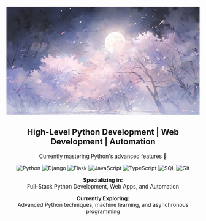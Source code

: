 <p align="center">
  <img src="https://github.com/shiningext/shiningext/blob/main/assets/photo_2025-01-29_16-08-43.jpg" alt="Your Photo" width="700">
</p>

<h2 align="center">High-Level Python Development | Web Development | Automation</h2>

<p align="center">
  Currently mastering Python's advanced features 🐍
</p>

<p align="center">
  <img src="https://img.shields.io/badge/-Python-3776AB?style=for-the-badge&logo=python&logoColor=white" alt="Python">
  <img src="https://img.shields.io/badge/-Django-092E20?style=for-the-badge&logo=django&logoColor=white" alt="Django">
  <img src="https://img.shields.io/badge/-Flask-000000?style=for-the-badge&logo=flask&logoColor=white" alt="Flask">
  <img src="https://img.shields.io/badge/-JavaScript-090909?style=for-the-badge&logo=JavaScript&logoColor=E9D54D" alt="JavaScript">
  <img src="https://img.shields.io/badge/-TypeScript-007ACC?style=for-the-badge&logo=typescript&logoColor=white" alt="TypeScript">
  <img src="https://img.shields.io/badge/-SQL-003B57?style=for-the-badge&logo=postgresql&logoColor=white" alt="SQL">
  <img src="https://img.shields.io/badge/-Git-000000?style=for-the-badge&logo=git&logoColor=white" alt="Git">
</p>

<p align="center">
  <strong>Specializing in:</strong><br>
  Full-Stack Python Development, Web Apps, and Automation
</p>

<p align="center">
  <strong>Currently Exploring:</strong><br>
  Advanced Python techniques, machine learning, and asynchronous programming
</p>

